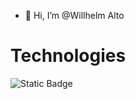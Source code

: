 - 👋 Hi, I’m @Willhelm Alto

# Technologies
![Static Badge](https://img.shields.io/badge/React-%231a1a1a?style=for-the-badge&logo=React)

<!---
Willhelm-Alto/Willhelm-Alto is a ✨ special ✨ repository because its `README.md` (this file) appears on your GitHub profile.
You can click the Preview link to take a look at your changes.
--->
